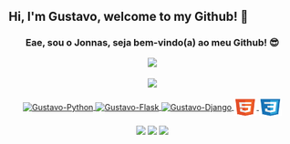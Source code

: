 ## Hi, I'm Gustavo, welcome to my Github! 👋



### <div align="center"> Eae, sou o Jonnas, seja bem-vindo(a) ao meu Github! 😎 </div>


<div align="center">
  <a href="https://github.com/GustavoCartola">
  <img height="190em" src="https://github-readme-stats.vercel.app/api?username=gustavocartola&show_icons=true&theme=dark&include_all_commits=true&count_private=true"/>
  <br /><br />
  <img height="160em" src="https://github-readme-stats.vercel.app/api/top-langs/?username=gustavocartola&layout=compact&langs_count=7&theme=dracula"/>
</div>

<br />  
 
<div style="display: inline_block">
  <div align="center">
    <img align="center" alt="Gustavo-Python" height="35" width="40" src="https://img.shields.io/badge/Python-14354C?style=for-the-badge&logo=python&logoColor=white">
    <img align="center" alt="Gustavo-Flask" height="35" width="40" src="https://img.shields.io/badge/Flask-000000?style=for-the-badge&logo=flask&logoColor=white">
    <img align="center" alt="Gustavo-Django" height="35" width="40" src="https://img.shields.io/badge/Django-092E20?style=for-the-badge&logo=django&logoColor=white">
    <img align="center" alt="Gustavo-HTML" height="30" width="40" src="https://raw.githubusercontent.com/devicons/devicon/master/icons/html5/html5-original.svg">
    <img align="center" alt="Gustavo-CSS" height="30" width="40" src="https://raw.githubusercontent.com/devicons/devicon/master/icons/css3/css3-original.svg">
  </div>
</div>

<br />
  
<div>
  <div align="center">
    <a href="https://www.linkedin.com/in/gustavo-da-silva-sousa/" target="_blank"><img src="https://img.shields.io/badge/-LinkedIn-%230077B5?style=for-the-badge&logo=linkedin&logoColor=white" target="_blank"></a>
    <a href="https://instagram.com/gusta.shh" target="_blank"><img src="https://img.shields.io/badge/-Instagram-%23E4405F?style=for-the-badge&logo=instagram&logoColor=white" target="_blank"></a>
    <a href = "mailto:gustacartola@gmail.com"><img src="https://img.shields.io/badge/Gmail-D14836?style=for-the-badge&logo=gmail&logoColor=white" target="_blank"></a>
  </div>
</div>

<!--

**GustavoCartola/GustavoCartola** is a ✨ _special_ ✨ repository because its `README.md` (this file) appears on your GitHub profile.

Here are some ideas to get you started:

- 🔭 I’m currently working on ...
- 🌱 I’m currently learning ...
- 👯 I’m looking to collaborate on ...
- 🤔 I’m looking for help with ...
- 💬 Ask me about ...
- 📫 How to reach me: ...
- 😄 Pronouns: ...
- ⚡ Fun fact: ...
-->
